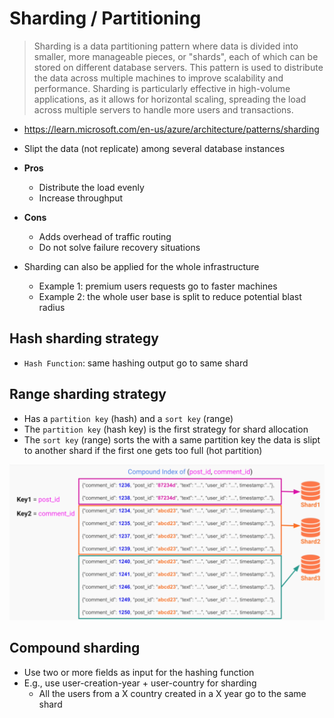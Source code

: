 # Sharding / Partitioning

> Sharding is a data partitioning pattern where data is divided into smaller, more manageable pieces, or "shards", each of which can be stored on different database servers. This pattern is used to distribute the data across multiple machines to improve scalability and performance. Sharding is particularly effective in high-volume applications, as it allows for horizontal scaling, spreading the load across multiple servers to handle more users and transactions.

- <https://learn.microsoft.com/en-us/azure/architecture/patterns/sharding>
- Slipt the data (not replicate) among several database instances

- **Pros**
  - Distribute the load evenly
  - Increase throughput
- **Cons**
  - Adds overhead of traffic routing
  - Do not solve failure recovery situations

- Sharding can also be applied for the whole infrastructure
  - Example 1: premium users requests go to faster machines
  - Example 2: the whole user base is split to reduce potential blast radius

## Hash sharding strategy

- `Hash Function`: same hashing output go to same shard

## Range sharding strategy

- Has a `partition key` (hash) and a `sort key` (range)
- The `partition key` (hash key) is the first strategy for shard allocation
- The `sort key` (range) sorts the with a same partition key the data is slipt to another shard if the first one gets too full (hot partition)

![Range Key](.images/range-key.png)

## Compound sharding

- Use two or more fields as input for the hashing function
- E.g., use user-creation-year + user-country for sharding
  - All the users from a X country created in a X year go to the same shard
